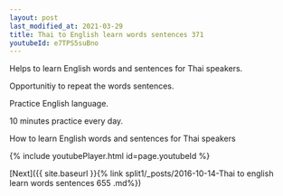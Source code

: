 ```yaml
---
layout: post
last_modified_at: 2021-03-29
title: Thai to English learn words sentences 371 
youtubeId: e7TPS5suBno
---
```

 
 
Helps to learn English words and sentences for Thai speakers.

Opportunitiy to repeat the words sentences. 

Practice English language. 
 
10 minutes practice every day. 
 
How to learn English words and sentences for Thai speakers 
 
{% include youtubePlayer.html id=page.youtubeId %}
 
 
[Next]({{ site.baseurl }}{% link  split1/_posts/2016-10-14-Thai to english learn words sentences 655 .md%})
 
